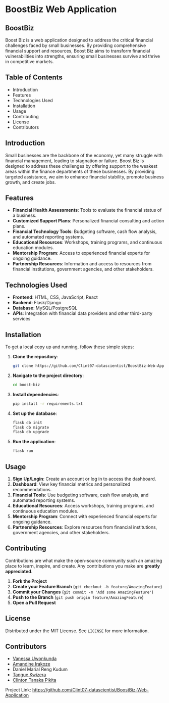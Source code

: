 # BoostBiz Web Application

## BoostBiz
Boost Biz is a web application designed to address the critical financial challenges faced by small businesses. By providing comprehensive financial support and resources, Boost Biz aims to transform financial vulnerabilities into strengths, ensuring small businesses survive and thrive in competitive markets.

## Table of Contents
- Introduction
- Features
- Technologies Used
- Installation
- Usage
- Contributing
- License
- Contributors

## Introduction
Small businesses are the backbone of the economy, yet many struggle with financial management, leading to stagnation or failure. Boost Biz is designed to address these challenges by offering support to the weakest areas within the finance departments of these businesses. By providing targeted assistance, we aim to enhance financial stability, promote business growth, and create jobs.

## Features
- **Financial Health Assessments**: Tools to evaluate the financial status of a business.
- **Customized Support Plans**: Personalized financial consulting and action plans.
- **Financial Technology Tools**: Budgeting software, cash flow analysis, and automated reporting systems.
- **Educational Resources**: Workshops, training programs, and continuous education modules.
- **Mentorship Program**: Access to experienced financial experts for ongoing guidance.
- **Partnership Resources**: Information and access to resources from financial institutions, government agencies, and other stakeholders.

## Technologies Used
- **Frontend**: HTML, CSS, JavaScript, React
- **Backend**: Flask/Django
- **Database**: MySQL/PostgreSQL
- **APIs**: Integration with financial data providers and other third-party services

## Installation
To get a local copy up and running, follow these simple steps:

1. **Clone the repository**:
    ```bash
    git clone https://github.com/Clint07-datascientist/BoostBiz-Web-Application/.git
    ```

2. **Navigate to the project directory**:
    ```bash
    cd boost-biz
    ```

3. **Install dependencies**:
    ```bash
    pip install -r requirements.txt
    ```

4. **Set up the database**:
    ```bash
    flask db init
    flask db migrate
    flask db upgrade
    ```

5. **Run the application**:
    ```bash
    flask run
    ```

## Usage
1. **Sign Up/Login**: Create an account or log in to access the dashboard.
2. **Dashboard**: View key financial metrics and personalized recommendations.
3. **Financial Tools**: Use budgeting software, cash flow analysis, and automated reporting systems.
4. **Educational Resources**: Access workshops, training programs, and continuous education modules.
5. **Mentorship Program**: Connect with experienced financial experts for ongoing guidance.
6. **Partnership Resources**: Explore resources from financial institutions, government agencies, and other stakeholders.

## Contributing
Contributions are what make the open-source community such an amazing place to learn, inspire, and create. Any contributions you make are **greatly appreciated**.

1. **Fork the Project**
2. **Create your Feature Branch** (`git checkout -b feature/AmazingFeature`)
3. **Commit your Changes** (`git commit -m 'Add some AmazingFeature'`)
4. **Push to the Branch** (`git push origin feature/AmazingFeature`)
5. **Open a Pull Request**

## License
Distributed under the MIT License. See `LICENSE` for more information.

## Contributors
- [Vanessa Uwonkunda](https://github.com/U-Vanessa)
- [Amandine Irakoze](https://github.com/Amandine0610)
- Daniel Marial Reng Kudum
- [Tangue Kwizera](https://github.com/ktanguy)
- [Clinton Tanaka Pikita](https://github.com/Clint07-datascientist)

Project Link: https://github.com/Clint07-datascientist/BoostBiz-Web-Application

